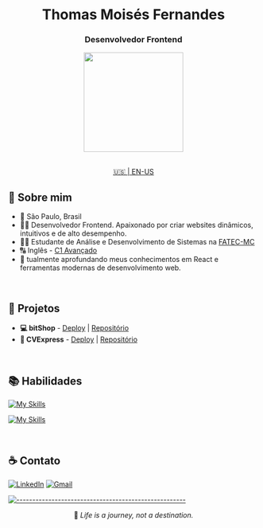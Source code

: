 <div align="center">

# Thomas Moisés Fernandes

### Desenvolvedor Frontend

<div align="center">
  <a href="https://youtu.be/dQw4w9WgXcQ">
    <img height=200 align="center" src="https://github-readme-stats.vercel.app/api?username=thomasmfx&hide_border=true&theme=github_dark_dimmed&rank_icon=github&show_icons=true" />
  </a>
</div>

<br>

[🇺🇸 | EN-US](https://github.com/thomasmfx/thomasmfx/blob/main/README.md)

</div>

## 📜 Sobre mim

- 📍 São Paulo, Brasil
- 👨‍💻 Desenvolvedor Frontend. Apaixonado por criar websites dinâmicos, intuitivos e de alto desempenho.
- 👨‍🎓 Estudante de Análise e Desenvolvimento de Sistemas na [FATEC-MC](https://www.fatecmogidascruzes.com.br/)
- 🔠 Inglês - [C1 Avançado](https://cert.efset.org/jd3519)
- 🌱 tualmente aprofundando meus conhecimentos em React e ferramentas modernas de desenvolvimento web.

<br>

## 🚀 Projetos

- **💻 bitShop** - [Deploy](https://bitshop-tech.vercel.app/) | [Repositório](https://github.com/thomasmfx/bitshop) <br>
- **💼 CVExpress** - [Deploy](https://cvexpress-rose.vercel.app/) | [Repositório](https://github.com/thomasmfx/cvexpress)

<br>

## 📚 Habilidades
[![My Skills](https://skillicons.dev/icons?i=js,html,css,react,styledcomponents)](https://skillicons.dev)

[![My Skills](https://skillicons.dev/icons?i=git,jest,npm,linux,webpack,vite,vitest,vercel)](https://skillicons.dev)

<br>

## ☕ Contato
<div align="left">

[![LinkedIn](https://img.shields.io/badge/LinkedIn-0077B5?style=for-the-badge&logo=linkedin&logoColor=white)](https://www.linkedin.com/in/thomas-moises-fernandes/)
[![Gmail](https://img.shields.io/badge/gmail-%23DD0031.svg?&style=for-the-badge&logo=gmail&logoColor=white)](mailto:thomasmoisesf@gmail.com)

</div>

[![-----------------------------------------------------](https://raw.githubusercontent.com/andreasbm/readme/master/assets/lines/colored.png)](#table-of-contents)

<div align="center">

📝 *Life is a journey, not a destination.*

</div>
